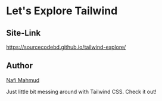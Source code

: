 # Let's Explore Tailwind
## Site-Link
https://sourcecodebd.github.io/tailwind-explore/

## Author 
[Nafi Mahmud][author]

[author]: https://sourcecodebd.github.io/nafi.com/
Just little bit messing around with Tailwind CSS. Check it out!
